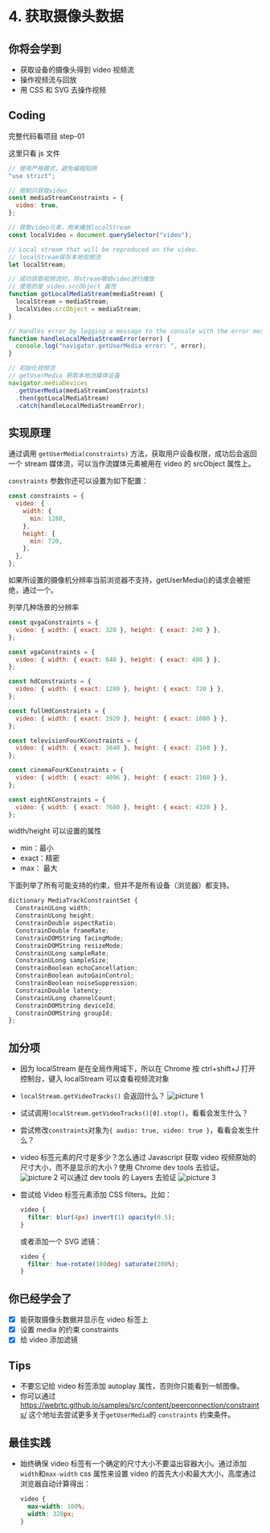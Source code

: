 # 4. 获取摄像头数据

## 你将会学到

- 获取设备的摄像头得到 video 视频流
- 操作视频流与回放
- 用 CSS 和 SVG 去操作视频

## Coding

完整代码看项目 step-01

这里只看 js 文件

```js
// 使用严格模式，避免编程陷阱
"use strict";

// 限制只获取video
const mediaStreamConstraints = {
  video: true,
};

// 获取video元素，用来播放localStream
const localVideo = document.querySelector("video");

// Local stream that will be reproduced on the video.
// localStream保存本地视频流
let localStream;

// 成功获取视频流时，将stream喂给video进行播放
// 使用的是 video.srcObject 属性
function gotLocalMediaStream(mediaStream) {
  localStream = mediaStream;
  localVideo.srcObject = mediaStream;
}

// Handles error by logging a message to the console with the error message.
function handleLocalMediaStreamError(error) {
  console.log("navigator.getUserMedia error: ", error);
}

// 初始化视频流
// getUserMedia 获取本地流媒体设备
navigator.mediaDevices
  .getUserMedia(mediaStreamConstraints)
  .then(gotLocalMediaStream)
  .catch(handleLocalMediaStreamError);
```

## 实现原理

通过调用 `getUserMedia(constraints)` 方法，获取用户设备权限，成功后会返回一个 stream 媒体流，可以当作流媒体元素被用在 video 的 srcObject 属性上。

`constraints` 参数你还可以设置为如下配置：

```js
const constraints = {
  video: {
    width: {
      min: 1280,
    },
    height: {
      min: 720,
    },
  },
};
```

如果所设置的摄像机分辨率当前浏览器不支持，getUserMedia()的请求会被拒绝，通过一个。

列举几种场景的分辨率

```js
const qvgaConstraints = {
  video: { width: { exact: 320 }, height: { exact: 240 } },
};

const vgaConstraints = {
  video: { width: { exact: 640 }, height: { exact: 480 } },
};

const hdConstraints = {
  video: { width: { exact: 1280 }, height: { exact: 720 } },
};

const fullHdConstraints = {
  video: { width: { exact: 1920 }, height: { exact: 1080 } },
};

const televisionFourKConstraints = {
  video: { width: { exact: 3840 }, height: { exact: 2160 } },
};

const cinemaFourKConstraints = {
  video: { width: { exact: 4096 }, height: { exact: 2160 } },
};

const eightKConstraints = {
  video: { width: { exact: 7680 }, height: { exact: 4320 } },
};
```

width/height 可以设置的属性

- min：最小
- exact：精密
- max： 最大

下面列举了所有可能支持的约束，但并不是所有设备（浏览器）都支持。

```js
dictionary MediaTrackConstraintSet {
  ConstrainULong width;
  ConstrainULong height;
  ConstrainDouble aspectRatio;
  ConstrainDouble frameRate;
  ConstrainDOMString facingMode;
  ConstrainDOMString resizeMode;
  ConstrainULong sampleRate;
  ConstrainULong sampleSize;
  ConstrainBoolean echoCancellation;
  ConstrainBoolean autoGainControl;
  ConstrainBoolean noiseSuppression;
  ConstrainDouble latency;
  ConstrainULong channelCount;
  ConstrainDOMString deviceId;
  ConstrainDOMString groupId;
};
```

## 加分项

- 因为 localStream 是在全局作用域下，所以在 Chrome 按 ctrl+shift+J 打开控制台，键入 localStream 可以查看视频流对象
- `localStream.getVideoTracks()` 会返回什么？
  <img alt="picture 1" src="images/%E8%8E%B7%E5%8F%96%E6%91%84%E5%83%8F%E5%A4%B4%E6%95%B0%E6%8D%AE/IMG_20230328-213740414.png" />

- 试试调用`localStream.getVideoTracks()[0].stop()`，看看会发生什么？

- 尝试修改`constraints`对象为`{ audio: true, video: true }`，看看会发生什么？

- video 标签元素的尺寸是多少？怎么通过 Javascript 获取 video 视频原始的尺寸大小，而不是显示的大小？使用 Chrome dev tools 去验证。
  <img alt="picture 2" src="images/%E8%8E%B7%E5%8F%96%E6%91%84%E5%83%8F%E5%A4%B4%E6%95%B0%E6%8D%AE/IMG_20230328-214919751.png" />
  可以通过 dev tools 的 Layers 去验证
  <img alt="picture 3" src="images/%E8%8E%B7%E5%8F%96%E6%91%84%E5%83%8F%E5%A4%B4%E6%95%B0%E6%8D%AE/IMG_20230328-215002218.png" />

- 尝试给 Video 标签元素添加 CSS filters。比如：

  ```css
  video {
    filter: blur(4px) invert(1) opacity(0.5);
  }
  ```

  或者添加一个 SVG 滤镜：

  ```css
  video {
    filter: hue-rotate(180deg) saturate(200%);
  }
  ```

## 你已经学会了

- [x] 能获取摄像头数据并显示在 video 标签上
- [x] 设置 media 的约束 constraints
- [x] 给 video 添加滤镜

## Tips

- 不要忘记给 video 标签添加 autoplay 属性，否则你只能看到一帧图像。
- 你可以通过 https://webrtc.github.io/samples/src/content/peerconnection/constraints/ 这个地址去尝试更多关于`getUserMedia`的 `constraints` 约束条件。

## 最佳实践

- 始终确保 video 标签有一个确定的尺寸大小不要溢出容器大小。通过添加`width`和`max-width` css 属性来设置 video 的首先大小和最大大小，高度通过浏览器自动计算得出：

  ```css
  video {
    max-width: 100%;
    width: 320px;
  }
  ```
